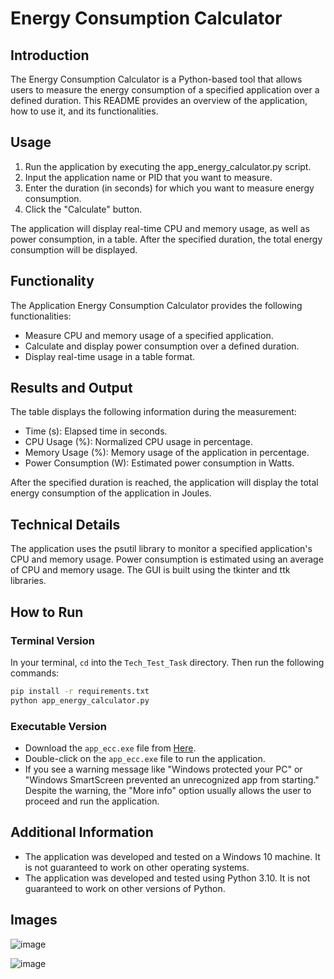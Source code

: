 # Energy Consumption Calculator

## Introduction
The Energy Consumption Calculator is a Python-based tool that allows users to measure the energy consumption of a specified application over a defined duration. This README provides an overview of the application, how to use it, and its functionalities.

## Usage
1. Run the application by executing the app_energy_calculator.py script.
1. Input the application name or PID that you want to measure.
1. Enter the duration (in seconds) for which you want to measure energy consumption.
1. Click the "Calculate" button.

The application will display real-time CPU and memory usage, as well as power consumption, in a table. After the specified duration, the total energy consumption will be displayed.

## Functionality
The Application Energy Consumption Calculator provides the following functionalities:

- Measure CPU and memory usage of a specified application.
- Calculate and display power consumption over a defined duration.
- Display real-time usage in a table format.

## Results and Output
The table displays the following information during the measurement:

- Time (s): Elapsed time in seconds.
- CPU Usage (%): Normalized CPU usage in percentage.
- Memory Usage (%): Memory usage of the application in percentage.
- Power Consumption (W): Estimated power consumption in Watts.

After the specified duration is reached, the application will display the total energy consumption of the application in Joules.

## Technical Details
The application uses the psutil library to monitor a specified application's CPU and memory usage. Power consumption is estimated using an average of CPU and memory usage. The GUI is built using the tkinter and ttk libraries.

## How to Run
### Terminal Version
In your terminal, `cd` into the `Tech_Test_Task` directory.
Then run the following commands:
```bash
pip install -r requirements.txt
python app_energy_calculator.py
```
### Executable Version
- Download the `app_ecc.exe` file from [Here](https://drive.google.com/file/d/1GWtoD8LdB7puclEQZfjLeeYkoZugrBGC/view?usp=sharing).
- Double-click on the `app_ecc.exe` file to run the application.
- If you see a warning message like "Windows protected your PC" or "Windows SmartScreen prevented an unrecognized app from starting." Despite the warning, the "More info" option usually allows the user to proceed and run the application.

## Additional Information
- The application was developed and tested on a Windows 10 machine. It is not guaranteed to work on other operating systems.
- The application was developed and tested using Python 3.10. It is not guaranteed to work on other versions of Python.

## Images
![image](https://drive.google.com/uc?id=1smF3xxDv9BY7pe_OCr04w70nZgrcwVnr)

![image](https://drive.google.com/uc?id=1ofggw3Fu8eRXt9atZwrGpSGJIA4cwTti)